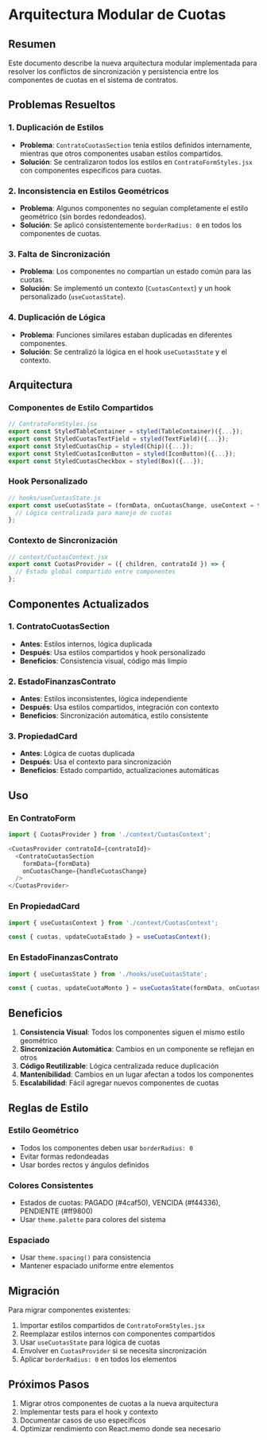 # Arquitectura Modular de Cuotas

## Resumen

Este documento describe la nueva arquitectura modular implementada para resolver los conflictos de sincronización y persistencia entre los componentes de cuotas en el sistema de contratos.

## Problemas Resueltos

### 1. Duplicación de Estilos
- **Problema**: `ContratoCuotasSection` tenía estilos definidos internamente, mientras que otros componentes usaban estilos compartidos.
- **Solución**: Se centralizaron todos los estilos en `ContratoFormStyles.jsx` con componentes específicos para cuotas.

### 2. Inconsistencia en Estilos Geométricos
- **Problema**: Algunos componentes no seguían completamente el estilo geométrico (sin bordes redondeados).
- **Solución**: Se aplicó consistentemente `borderRadius: 0` en todos los componentes de cuotas.

### 3. Falta de Sincronización
- **Problema**: Los componentes no compartían un estado común para las cuotas.
- **Solución**: Se implementó un contexto (`CuotasContext`) y un hook personalizado (`useCuotasState`).

### 4. Duplicación de Lógica
- **Problema**: Funciones similares estaban duplicadas en diferentes componentes.
- **Solución**: Se centralizó la lógica en el hook `useCuotasState` y el contexto.

## Arquitectura

### Componentes de Estilo Compartidos

```javascript
// ContratoFormStyles.jsx
export const StyledTableContainer = styled(TableContainer)({...});
export const StyledCuotasTextField = styled(TextField)({...});
export const StyledCuotasChip = styled(Chip)({...});
export const StyledCuotasIconButton = styled(IconButton)({...});
export const StyledCuotasCheckbox = styled(Box)({...});
```

### Hook Personalizado

```javascript
// hooks/useCuotasState.js
export const useCuotasState = (formData, onCuotasChange, useContext = true) => {
  // Lógica centralizada para manejo de cuotas
};
```

### Contexto de Sincronización

```javascript
// context/CuotasContext.jsx
export const CuotasProvider = ({ children, contratoId }) => {
  // Estado global compartido entre componentes
};
```

## Componentes Actualizados

### 1. ContratoCuotasSection
- **Antes**: Estilos internos, lógica duplicada
- **Después**: Usa estilos compartidos y hook personalizado
- **Beneficios**: Consistencia visual, código más limpio

### 2. EstadoFinanzasContrato
- **Antes**: Estilos inconsistentes, lógica independiente
- **Después**: Usa estilos compartidos, integración con contexto
- **Beneficios**: Sincronización automática, estilo consistente

### 3. PropiedadCard
- **Antes**: Lógica de cuotas duplicada
- **Después**: Usa el contexto para sincronización
- **Beneficios**: Estado compartido, actualizaciones automáticas

## Uso

### En ContratoForm
```javascript
import { CuotasProvider } from './context/CuotasContext';

<CuotasProvider contratoId={contratoId}>
  <ContratoCuotasSection 
    formData={formData}
    onCuotasChange={handleCuotasChange}
  />
</CuotasProvider>
```

### En PropiedadCard
```javascript
import { useCuotasContext } from './context/CuotasContext';

const { cuotas, updateCuotaEstado } = useCuotasContext();
```

### En EstadoFinanzasContrato
```javascript
import { useCuotasState } from './hooks/useCuotasState';

const { cuotas, updateCuotaMonto } = useCuotasState(formData, onCuotasChange);
```

## Beneficios

1. **Consistencia Visual**: Todos los componentes siguen el mismo estilo geométrico
2. **Sincronización Automática**: Cambios en un componente se reflejan en otros
3. **Código Reutilizable**: Lógica centralizada reduce duplicación
4. **Mantenibilidad**: Cambios en un lugar afectan a todos los componentes
5. **Escalabilidad**: Fácil agregar nuevos componentes de cuotas

## Reglas de Estilo

### Estilo Geométrico
- Todos los componentes deben usar `borderRadius: 0`
- Evitar formas redondeadas
- Usar bordes rectos y ángulos definidos

### Colores Consistentes
- Estados de cuotas: PAGADO (#4caf50), VENCIDA (#f44336), PENDIENTE (#ff9800)
- Usar `theme.palette` para colores del sistema

### Espaciado
- Usar `theme.spacing()` para consistencia
- Mantener espaciado uniforme entre elementos

## Migración

Para migrar componentes existentes:

1. Importar estilos compartidos de `ContratoFormStyles.jsx`
2. Reemplazar estilos internos con componentes compartidos
3. Usar `useCuotasState` para lógica de cuotas
4. Envolver en `CuotasProvider` si se necesita sincronización
5. Aplicar `borderRadius: 0` en todos los elementos

## Próximos Pasos

1. Migrar otros componentes de cuotas a la nueva arquitectura
2. Implementar tests para el hook y contexto
3. Documentar casos de uso específicos
4. Optimizar rendimiento con React.memo donde sea necesario 